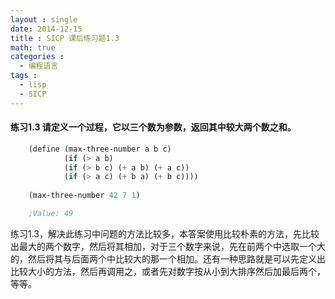 ```yaml
---
layout : single
date: 2014-12-15
title : SICP 课后练习题1.3
math: true
categories : 
  - 编程语言
tags : 
  - lisp
  - SICP
---
```


#### 练习1.3    请定义一个过程，它以三个数为参数，返回其中较大两个数之和。

```scheme
    (define (max-three-number a b c)
            (if (> a b)
            (if (> b c) (+ a b) (+ a c))
            (if (> a c) (+ b a) (+ b c))))
    
    (max-three-number 42 7 1)

    ;Value: 49
```    
  练习1.3，解决此练习中问题的方法比较多，本答案使用比较朴素的方法，先比较出最大的两个数字，然后将其相加，对于三个数字来说，先在前两个中选取一个大的，然后将其与后面两个中比较大的那一个相加。还有一种思路就是可以先定义出比较大小的方法，然后再调用之，或者先对数字按从小到大排序然后加最后两个，等等。
